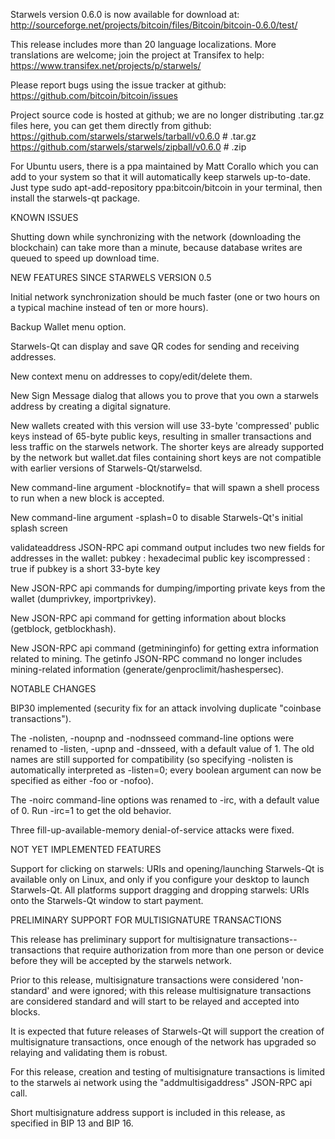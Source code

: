 Starwels version 0.6.0 is now available for download at:
http://sourceforge.net/projects/bitcoin/files/Bitcoin/bitcoin-0.6.0/test/

This release includes more than 20 language localizations.
More translations are welcome; join the
project at Transifex to help:
https://www.transifex.net/projects/p/starwels/

Please report bugs using the issue tracker at github:
https://github.com/bitcoin/bitcoin/issues

Project source code is hosted at github; we are no longer
distributing .tar.gz files here, you can get them
directly from github:
https://github.com/starwels/starwels/tarball/v0.6.0  # .tar.gz
https://github.com/starwels/starwels/zipball/v0.6.0  # .zip

For Ubuntu users, there is a ppa maintained by Matt Corallo which
you can add to your system so that it will automatically keep
starwels up-to-date.  Just type
sudo apt-add-repository ppa:bitcoin/bitcoin
in your terminal, then install the starwels-qt package.


KNOWN ISSUES

Shutting down while synchronizing with the network
(downloading the blockchain) can take more than a minute,
because database writes are queued to speed up download
time.


NEW FEATURES SINCE STARWELS VERSION 0.5

Initial network synchronization should be much faster
(one or two hours on a typical machine instead of ten or more
hours).

Backup Wallet menu option.

Starwels-Qt can display and save QR codes for sending
and receiving addresses.

New context menu on addresses to copy/edit/delete them.

New Sign Message dialog that allows you to prove that you
own a starwels address by creating a digital
signature.

New wallets created with this version will
use 33-byte 'compressed' public keys instead of
65-byte public keys, resulting in smaller
transactions and less traffic on the starwels
network. The shorter keys are already supported
by the network but wallet.dat files containing
short keys are not compatible with earlier
versions of Starwels-Qt/starwelsd.

New command-line argument -blocknotify=<command>
that will spawn a shell process to run <command> 
when a new block is accepted.

New command-line argument -splash=0 to disable
Starwels-Qt's initial splash screen

validateaddress JSON-RPC api command output includes
two new fields for addresses in the wallet:
pubkey : hexadecimal public key
iscompressed : true if pubkey is a short 33-byte key

New JSON-RPC api commands for dumping/importing
private keys from the wallet (dumprivkey, importprivkey).

New JSON-RPC api command for getting information about
blocks (getblock, getblockhash).

New JSON-RPC api command (getmininginfo) for getting
extra information related to mining. The getinfo
JSON-RPC command no longer includes mining-related
information (generate/genproclimit/hashespersec).



NOTABLE CHANGES

BIP30 implemented (security fix for an attack involving
duplicate "coinbase transactions").

The -nolisten, -noupnp and -nodnsseed command-line
options were renamed to -listen, -upnp and -dnsseed,
with a default value of 1. The old names are still
supported for compatibility (so specifying -nolisten
is automatically interpreted as -listen=0; every
boolean argument can now be specified as either
-foo or -nofoo).

The -noirc command-line options was renamed to
-irc, with a default value of 0. Run -irc=1 to
get the old behavior.

Three fill-up-available-memory denial-of-service
attacks were fixed.


NOT YET IMPLEMENTED FEATURES

Support for clicking on starwels: URIs and
opening/launching Starwels-Qt is available only on Linux,
and only if you configure your desktop to launch
Starwels-Qt. All platforms support dragging and dropping
starwels: URIs onto the Starwels-Qt window to start
payment.


PRELIMINARY SUPPORT FOR MULTISIGNATURE TRANSACTIONS

This release has preliminary support for multisignature
transactions-- transactions that require authorization
from more than one person or device before they
will be accepted by the starwels network.

Prior to this release, multisignature transactions
were considered 'non-standard' and were ignored;
with this release multisignature transactions are
considered standard and will start to be relayed
and accepted into blocks.

It is expected that future releases of Starwels-Qt
will support the creation of multisignature transactions,
once enough of the network has upgraded so relaying
and validating them is robust.

For this release, creation and testing of multisignature
transactions is limited to the starwels ai network using
the "addmultisigaddress" JSON-RPC api call.

Short multisignature address support is included in this
release, as specified in BIP 13 and BIP 16.
